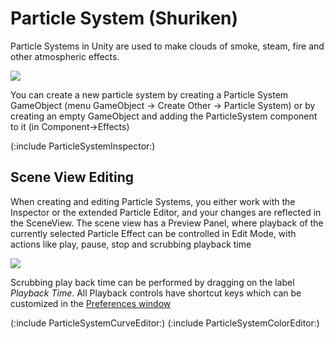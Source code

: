 Particle System (Shuriken)
==========================


Particle Systems in Unity are used to make clouds of smoke, steam, fire and other atmospheric effects. 

![](http://docwiki.hq.unity3d.com/uploads/Main/ShurikenFrontPageFlare.png)  

You can create a new particle system by creating a <span class=component>Particle System</span> GameObject (menu <span class=menu>GameObject</span> -> <span class=menu>Create Other</span> -> <span class=menu>Particle System</span>) or by creating an empty <span class=component>GameObject</span> and adding the <span class=component>ParticleSystem</span> component to it (in <span class=menu>Component</span>-><span class=menu>Effects</span>)

(:include ParticleSystemInspector:)

Scene View Editing
------------------

When creating and editing Particle Systems, you either work with the <span class=menu>Inspector</span> or the extended <span class=menu>Particle Editor</span>, and your changes are reflected in the <span class=menu>SceneView</span>. The scene view has a <span class=menu>Preview Panel</span>, where playback of the currently selected <span class=menu>Particle Effect</span> can be controlled in Edit Mode, with actions like <span class=menu>play</span>, <span class=menu>pause</span>, <span class=menu>stop</span> and <span class=menu>scrubbing playback time</span>

![](http://docwiki.hq.unity3d.com/uploads/Main/ShurikenPreviewPanel.png)  

Scrubbing play back time can be performed by dragging on the label _Playback Time_. All Playback controls have shortcut keys which can be customized in the [Preferences window](Preferences.html)

(:include ParticleSystemCurveEditor:) 
(:include ParticleSystemColorEditor:)
